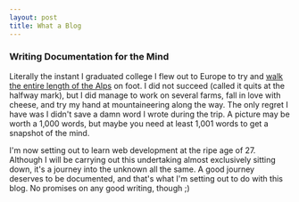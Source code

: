 ```yaml
---
layout: post
title: What a Blog
---
```


### Writing Documentation for the Mind

Literally the instant I graduated college I flew out to Europe to try and [walk the entire length of the Alps](http://via-alpina.org/) on foot. I did not succeed (called it quits at the halfway mark), but I did manage to work on several farms, fall in love with cheese, and try my hand at mountaineering along the way. The only regret I have was I didn't save a damn word I wrote during the trip. A picture may be worth a 1,000 words, but maybe you need at least 1,001 words to get a snapshot of the mind.

I'm now setting out to learn web development at the ripe age of 27. Although I will be carrying out this undertaking almost exclusively sitting down, it's a journey into the unknown all the same. A good journey deserves to be documented, and that's what I'm setting out to do with this blog. No promises on any good writing, though ;)